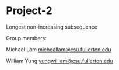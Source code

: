 # Project-2
Longest non-increasing subsequence

Group members:

Michael Lam     micheallam@csu.fullerton.edu

William Yung    yungwilliam@csu.fullerton.edu
